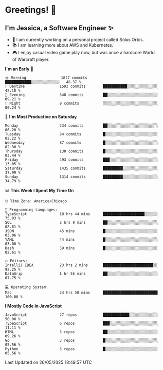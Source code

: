 # Greetings! 🧠

## I'm Jessica, a Software Engineer :sparkles:

- 🌟 I am currently working on a personal project called Solus Orbis.
- 📚 I am learning more about AWS and Kubernetes.
- 🎮 I enjoy casual video game play now, but was once a hardcore World of Warcraft player.

<!--START_SECTION:waka-->
**I'm an Early 🐤** 

```text
🌞 Morning                1827 commits        ████████████░░░░░░░░░░░░░   48.37 % 
🌆 Daytime                1593 commits        ███████████░░░░░░░░░░░░░░   42.18 % 
🌃 Evening                348 commits         ██░░░░░░░░░░░░░░░░░░░░░░░   09.21 % 
🌙 Night                  9 commits           ░░░░░░░░░░░░░░░░░░░░░░░░░   00.24 % 
```
📅 **I'm Most Productive on Saturday** 

```text
Monday                   234 commits         ██░░░░░░░░░░░░░░░░░░░░░░░   06.20 % 
Tuesday                  84 commits          █░░░░░░░░░░░░░░░░░░░░░░░░   02.22 % 
Wednesday                87 commits          █░░░░░░░░░░░░░░░░░░░░░░░░   02.30 % 
Thursday                 130 commits         █░░░░░░░░░░░░░░░░░░░░░░░░   03.44 % 
Friday                   493 commits         ███░░░░░░░░░░░░░░░░░░░░░░   13.05 % 
Saturday                 1435 commits        █████████░░░░░░░░░░░░░░░░   37.99 % 
Sunday                   1314 commits        █████████░░░░░░░░░░░░░░░░   34.79 % 
```


📊 **This Week I Spent My Time On** 

```text
🕑︎ Time Zone: America/Chicago

💬 Programming Languages: 
TypeScript               18 hrs 44 mins      ███████████████████░░░░░░   75.03 % 
SQL                      2 hrs 9 mins        ██░░░░░░░░░░░░░░░░░░░░░░░   08.61 % 
JSON                     45 mins             █░░░░░░░░░░░░░░░░░░░░░░░░   03.06 % 
YAML                     44 mins             █░░░░░░░░░░░░░░░░░░░░░░░░   03.00 % 
Bash                     39 mins             █░░░░░░░░░░░░░░░░░░░░░░░░   02.61 % 

🔥 Editors: 
IntelliJ IDEA            23 hrs 2 mins       ███████████████████████░░   92.25 % 
DataGrip                 1 hr 56 mins        ██░░░░░░░░░░░░░░░░░░░░░░░   07.75 % 

💻 Operating System: 
Mac                      24 hrs 58 mins      █████████████████████████   100.00 % 
```

**I Mostly Code in JavaScript** 

```text
JavaScript               27 repos            ████████████░░░░░░░░░░░░░   50.00 % 
TypeScript               6 repos             ███░░░░░░░░░░░░░░░░░░░░░░   11.11 % 
HTML                     5 repos             ██░░░░░░░░░░░░░░░░░░░░░░░   09.26 % 
Go                       3 repos             █░░░░░░░░░░░░░░░░░░░░░░░░   05.56 % 
Python                   3 repos             █░░░░░░░░░░░░░░░░░░░░░░░░   05.56 % 
```




 Last Updated on 26/05/2025 18:49:57 UTC
<!--END_SECTION:waka-->

<!--
**jessikuh/jessikuh** is a ✨ _special_ ✨ repository because its `README.md` (this file) appears on your GitHub profile.

Here are some ideas to get you started:

- 🔭 I’m currently working on ...
- 🌱 I’m currently learning ...
- 👯 I’m looking to collaborate on ...
- 🤔 I’m looking for help with ...
- 💬 Ask me about ...
- 📫 How to reach me: ...
- 😄 Pronouns: ...
- ⚡ Fun fact: ...
-->
